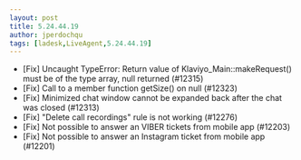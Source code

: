 ```yaml
---
layout: post
title: 5.24.44.19
author: jperdochqu
tags: [ladesk,LiveAgent,5.24.44.19]
---
```


- [Fix] Uncaught TypeError: Return value of Klaviyo_Main::makeRequest() must be of the type array, null returned (#12315)
- [Fix] Call to a member function getSize() on null (#12323)
- [Fix] Minimized chat window cannot be expanded back after the chat was closed (#12313)
- [Fix] "Delete call recordings" rule is not working (#12276)
- [Fix] Not possible to answer an VIBER tickets from mobile app (#12203)
- [Fix] Not possible to answer an Instagram ticket from mobile app (#12201)
